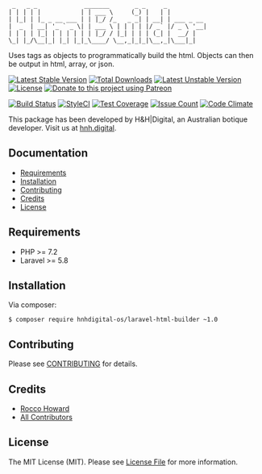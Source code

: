 ```
 _   _ _             _______       _ _     _
| | | | |           | | ___ \     (_) |   | |
| |_| | |_ _ __ ___ | | |_/ /_   _ _| | __| | ___ _ __ 
|  _  | __| '_ ` _ \| | ___ \ | | | | |/ _` |/ _ \ '__|
| | | | |_| | | | | | | |_/ / |_| | | | (_| |  __/ |
\_| |_/\__|_| |_| |_|_\____/ \__,_|_|_|\__,_|\___|_|
```

Uses tags as objects to programmatically build the html. Objects can then be output in html, array, or json.

[![Latest Stable Version](https://poser.pugx.org/hnhdigital-os/laravel-html-builder/v/stable.svg)](https://packagist.org/packages/hnhdigital-os/laravel-html-builder) [![Total Downloads](https://poser.pugx.org/hnhdigital-os/laravel-html-builder/downloads.svg)](https://packagist.org/packages/hnhdigital-os/laravel-html-builder) [![Latest Unstable Version](https://poser.pugx.org/hnhdigital-os/laravel-html-builder/v/unstable.svg)](https://packagist.org/packages/hnhdigital-os/laravel-html-builder) [![License](https://poser.pugx.org/hnhdigital-os/laravel-html-builder/license.svg)](https://packagist.org/packages/hnhdigital-os/laravel-html-builder) [![Donate to this project using Patreon](https://img.shields.io/badge/patreon-donate-yellow.svg)](https://patreon.com/RoccoHoward)

[![Build Status](https://travis-ci.org/hnhdigital-os/laravel-html-builder.svg?branch=master)](https://travis-ci.org/hnhdigital-os/laravel-html-builder) [![StyleCI](https://styleci.io/repos/60907811/shield?branch=master)](https://styleci.io/repos/60907811) [![Test Coverage](https://codeclimate.com/github/hnhdigital-os/laravel-html-builder/badges/coverage.svg)](https://codeclimate.com/github/hnhdigital-os/laravel-html-builder/coverage) [![Issue Count](https://codeclimate.com/github/hnhdigital-os/laravel-html-builder/badges/issue_count.svg)](https://codeclimate.com/github/hnhdigital-os/laravel-html-builder) [![Code Climate](https://codeclimate.com/github/hnhdigital-os/laravel-html-builder/badges/gpa.svg)](https://codeclimate.com/github/hnhdigital-os/laravel-html-builder) 

This package has been developed by H&H|Digital, an Australian botique developer. Visit us at [hnh.digital](http://hnh.digital).

## Documentation

* [Requirements](#requirements)
* [Installation](#installation)
* [Contributing](#contributing)
* [Credits](#credits)
* [License](#license)

## Requirements

* PHP >= 7.2
* Laravel >= 5.8

## Installation

Via composer:

`$ composer require hnhdigital-os/laravel-html-builder ~1.0`

## Contributing

Please see [CONTRIBUTING](https://github.com/hnhdigital-os/laravel-html-builder/blob/master/CONTRIBUTING.md) for details.

## Credits

* [Rocco Howard](https://github.com/RoccoHoward)
* [All Contributors](https://github.com/hnhdigital-os/laravel-html-builder/contributors)

## License

The MIT License (MIT). Please see [License File](https://github.com/hnhdigital-os/laravel-html-builder/blob/master/LICENSE) for more information.
